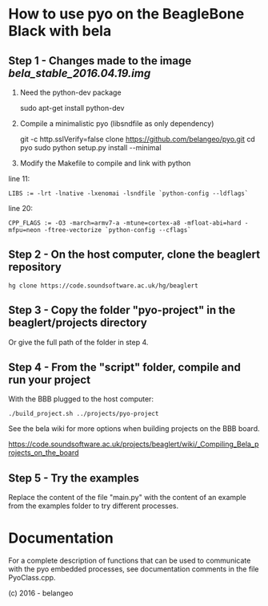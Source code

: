 How to use pyo on the BeagleBone Black with bela
================================================ 

Step 1 - Changes made to the image _bela\_stable\_2016.04.19.img_
------------------------------------------------------------------------

1) Need the python-dev package

    sudo apt-get install python-dev

2) Compile a minimalistic pyo (libsndfile as only dependency)

    git -c http.sslVerify=false clone https://github.com/belangeo/pyo.git
    cd pyo
    sudo python setup.py install --minimal

3) Modify the Makefile to compile and link with python

line 11:
    
    LIBS := -lrt -lnative -lxenomai -lsndfile `python-config --ldflags`

line 20:
    
    CPP_FLAGS := -O3 -march=armv7-a -mtune=cortex-a8 -mfloat-abi=hard -mfpu=neon -ftree-vectorize `python-config --cflags`

Step 2 - On the host computer, clone the beaglert repository
------------------------------------------------------------------------
    
    hg clone https://code.soundsoftware.ac.uk/hg/beaglert


Step 3 - Copy the folder "pyo-project" in the beaglert/projects directory 
--------------------------------------------------------------------------

Or give the full path of the folder in step 4.

Step 4 - From the "script" folder, compile and run your project
------------------------------------------------------------------------
    
With the BBB plugged to the host computer:

    ./build_project.sh ../projects/pyo-project

See the bela wiki for more options when building projects on the BBB board.

https://code.soundsoftware.ac.uk/projects/beaglert/wiki/_Compiling_Bela_projects_on_the_board


Step 5 - Try the examples
------------------------------------------------------------------------

Replace the content of the file "main.py" with the content of an
example from the examples folder to try different processes.

Documentation
=============

For a complete description of functions that can be used to communicate 
with the pyo embedded processes, see documentation comments in the file 
PyoClass.cpp.

(c) 2016 - belangeo

